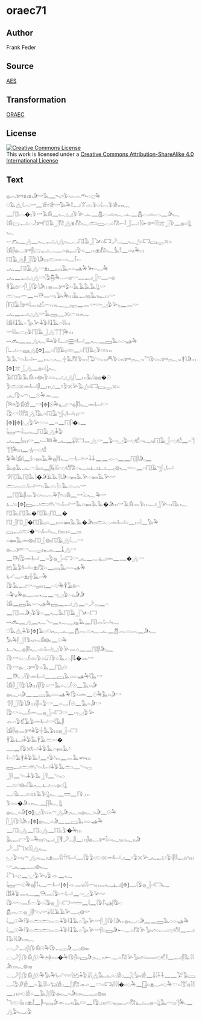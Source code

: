 # oraec71

## Author

Frank Feder

## Source

[AES](https://github.com/simondschweitzer/aes)

## Transformation

[ORAEC](https://oraec.github.io/)

## License

<a rel="license" href="http://creativecommons.org/licenses/by-sa/4.0/"><img alt="Creative Commons License" style="border-width:0" src="https://i.creativecommons.org/l/by-sa/4.0/88x31.png" /></a><br />This work is licensed under a <a rel="license" href="http://creativecommons.org/licenses/by-sa/4.0/">Creative Commons Attribution-ShareAlike 4.0 International License</a>

## Text

𓐍𓂋𓀒𓁷𓏤𓁷𓏤𓀏𓎡𓅓𓈖𓍇𓏌𓅱𓁺𓂋𓆞𓏏𓐎𓅆<br>
𓈞𓅓𓂽𓇋𓂋𓎡𓈖𓀀𓏌𓀀𓎡𓅃𓅆𓎛𓂝𓀠𓏛𓅱𓏏𓇋𓂋𓅱𓀀𓏥𓆑<br>
𓈖𓉔𓂋�𓊪𓅱𓎡𓄿𓀁𓈖𓆑𓈋𓅱𓅪𓂜𓈖𓆣𓂋𓏛𓆑𓂜𓈖𓆣𓂋𓏛𓂋𓈖𓀏𓆑<br>
𓇋𓀁𓈍𓂝𓂋𓍘𓀒𓉔𓄿𓃀𓀗𓂻𓁷𓏤𓀗𓆑𓂧𓈙𓂋𓏏𓀗𓍿𓎛𓃀𓂝𓍘𓇋𓍉𓀒𓍘𓇋𓊄𓃀𓅱𓈖𓐍𓏏𓊮𓆑<br>
𓍿𓃹𓈖𓂻𓈖𓆑𓂝𓈎𓂻𓆑𓂋𓉔𓄿𓃀𓍁𓏏𓉐𓌳𓂂𓂂𓈖𓆑𓊨𓏏𓉐𓈙𓇾𓏴𓏏<br>
𓇋𓀁𓋴𓐍𓂋𓀒𓋴𓈍𓂝𓂋𓊃𓏏𓐍𓂣𓅱𓏏𓈖𓏥𓁷𓏤𓀗𓆑𓅘𓎛𓈖𓏏𓏭𓅆𓏥<br>
𓉔𓄿𓂻𓋴𓃀𓇋𓅱𓌙𓀏𓏥𓂧𓏏𓍿𓏏𓂋𓆳𓍿<br>
𓂜𓈖𓉔𓄿𓂻𓎡𓁷𓏤𓈖𓈙𓅓𓏏𓏏𓊛𓅆𓅨𓏏𓂋𓅆<br>
𓂜𓈖𓂝𓈎𓂻𓎡𓇋𓅱𓉥𓏤𓅆𓐖𓏏𓊖𓎡𓊃𓂝𓃀𓎺𓊃𓏏𓊖<br>
𓇉𓄿𓁶𓎡𓋴𓃀𓇋𓅱𓌙𓀏𓏥𓐍𓂋𓀒𓅱𓏏𓅓𓄿𓅓𓅓𓊮𓎡<br>
𓂧𓂋𓏛𓈖𓍿𓇥𓂋𓏏𓏭𓅂𓅆𓏥𓅓𓂝𓐍𓅓𓆊𓏥𓎡<br>
𓋴𓉔𓄿𓍘𓀒𓇋𓂋𓏭𓀹𓏛𓏥𓆑𓇾𓏤𓈇𓊪𓈖𓂋𓎡𓎡𓈋𓅱𓅪𓊪𓈖𓂋𓎡<br>
𓂜𓈖𓂝𓈎𓂻𓎡𓅓𓈙𓇾𓏴𓏤𓏛𓏥𓆑<br>
𓇋𓀁𓎛𓍞𓅓𓏏𓅭𓅪𓇓𓅱𓎛𓍞𓅓𓏏𓇋𓇋𓏥<br>
𓎡𓇋𓇋𓏭𓏛𓊪𓅱𓉔𓄿𓃀𓂻𓊹𓊹𓊹𓅆𓏥<br>
𓍿𓃹𓈖𓈖𓂻𓆑𓃛𓅱𓎛𓂝𓈗𓏌𓂡𓈖𓆑𓈖𓈙𓅓𓏏𓏏𓊛𓅆<br>
𓋴𓂝𓂋𓈐𓂻[⯑]𓈖𓏏𓉔𓄿𓊪𓏒𓈖𓏏𓉔𓄿𓊪𓅱𓏒𓏥<br>
𓄿𓅓𓌪𓂡𓍿𓈖𓏥𓂋𓆑𓏶𓅓𓀗𓅱𓏥𓍘𓅐𓌪𓏥𓄫𓅱𓏏𓏭𓀒𓊪𓆑𓏭𓆓𓅱𓏏𓏭𓀒𓊪𓆑𓏭𓇉𓌙𓀏𓏥[⯑]𓊄𓃀𓂻𓈖𓐍𓏏𓊮𓆑<br>
𓄿𓉔𓄿𓅓𓀁𓏥𓊗𓏤𓏤𓅱𓏏𓏏𓂝𓈎𓂻𓋴𓈖𓏥𓅓𓇋𓐍𓐍�𓇳<br>
𓅱𓂧𓏴𓏛𓂡𓋴𓈖𓏥𓈎𓈖𓏌𓅱𓏴𓅪𓅓𓊨𓏏𓉐𓈙𓇾𓏴𓏏<br>
𓂜𓎗𓅱𓏏𓍼𓏤𓈖𓇳𓅆𓁹𓊃<br>
𓋴𓃛𓅱𓀁𓀀𓈖𓎡[⯑]𓇳𓅆𓂞𓎡𓐍𓋴𓍙𓆑𓏛𓂡𓎡<br>
𓇋𓅱𓎡𓎛𓎛𓀗𓂻𓍘𓅓𓏏𓉔𓄿𓂿𓂡𓏥𓎡<br>
[⯑][⯑]𓈋𓅱𓅪𓎟𓏏𓈖𓏏𓈖𓉔𓋴�𓊪𓈖<br>
𓇋𓈙𓏛𓇋𓂋𓆑𓉔𓄿𓂻𓇓𓅱<br>
𓂜𓈖𓌃𓏤𓏥𓎡𓈖𓄑𓆙𓅆𓂜𓈖𓏇𓇋𓉐𓂋𓂻𓎡𓈖𓅱𓏏𓈋𓅱𓏏𓆇𓁗𓏏𓆑𓏭𓉔𓄿𓃀𓏏𓆇𓁗𓈖𓏏𓊹𓊹𓊹𓅆𓏥𓈖𓇼𓏏𓆇𓁗<br>
𓅝𓅆𓇋𓀁𓇋𓈖𓇋𓏏𓍃𓅓𓅆𓐍𓋴𓍙𓆑𓏛𓂡𓎡𓇑𓇑𓈖𓈖𓁹𓏏𓈖𓈖𓉔𓋴𓀏𓊪𓈖<br>
𓅓𓐍𓅓𓂜𓏛𓌃𓏤𓏥𓈖𓋴𓏇𓇋𓇋𓏏𓆇𓁗𓀗𓏏𓆑𓏭𓂞𓂞𓊃𓊪𓊗𓆑𓎟𓏏𓈖𓏏𓉔𓄿𓂿𓂡<br>
𓀞𓉔𓅓𓉔𓅓𓍘�𓀏𓄿𓅓𓍘𓇋𓀏𓏏𓍃𓅓𓅪𓏏𓍃𓅓𓅪𓎡<br>
𓂧𓂋𓏛𓂡𓎡𓏏𓅓𓏛𓍘𓏏𓅓𓏛𓂋𓎡<br>
𓈖𓉔𓄿𓋴𓁺𓅱𓏏𓄑𓂋𓅆𓐩𓏌𓏏𓀁𓈖𓎡𓇋𓏏𓆑𓅆𓎡<br>
𓂞𓏏[⯑]𓈙𓂝𓂧𓄦𓌪𓂡𓎡𓅓𓏏𓍃𓅓𓅓�𓀏𓏥𓎡𓄿𓀁𓁹𓅱𓏥𓂝𓃀𓅪𓏥𓇋𓅓𓆑<br>
𓉔𓄿𓊪𓉔𓅓�𓉔𓄿𓊪𓉔𓈖�<br>
𓉔𓃀𓉔𓃀�𓉔𓄿𓊪𓏏𓈖𓏥𓏏𓍃𓅓𓅓�𓀏𓏥𓂧𓂋𓏛𓂡𓏏𓈖𓏥𓇋𓈖𓅃𓅆<br>
𓈙𓂝𓂧�𓌪𓂡𓆑𓁶𓏤𓏥𓏏𓈖𓏥<br>
𓏏𓍃𓅓𓏛𓊗𓏤𓏤𓉔𓃀𓊗𓏤𓏤𓉔𓄿𓂻𓇋𓂋𓎡<br>
𓐍𓂋𓀒𓎡𓂋𓇾𓏤𓈇𓂜𓈖𓍞𓂻𓎡<br>
𓈖𓇥𓏤𓇋𓅱𓏛𓂡𓈖𓏏𓅱𓐍𓃀𓏏𓉐𓎡𓂜𓈖𓂋𓂞𓏛𓈖𓊃�𓂻𓎡<br>
𓂚𓄿𓅱𓂡𓏏𓁷𓏤𓀗𓏏𓈖𓈙𓅓𓏏𓏏𓊛𓅆<br>
𓂦𓂋𓏏𓁷𓏤𓏶𓅓𓏏𓅆<br>
𓇋𓅱𓅓𓂝𓎡𓏏𓈇𓏤𓏥𓈖𓏏𓇳𓅆𓇉𓄿𓁶𓏏<br>
𓏏𓅝𓏭𓅆𓐍𓊃𓂋𓆑𓈖𓏏𓈋𓅱𓏏𓏭𓀏𓀏<br>
𓇋𓀁𓈖𓈙𓅓𓏏𓏏𓊛𓅆𓈙𓈖𓂝𓂻𓈖𓏏𓌳𓂂𓂂𓈖𓏏<br>
𓈖𓉔𓂋𓀏𓊪𓅱𓅱𓏏𓈖𓆑𓅓𓉔𓄿𓃀𓍁𓏏𓉐<br>
𓍿𓃹𓈖𓂻𓈖𓆑𓄏𓈖𓆑𓇾𓏤𓈇𓅓𓈖𓉔𓂋𓂡𓆑<br>
𓈞𓅓𓂽𓇓𓅱[⯑]𓄿𓏏𓇳𓏤𓆑𓂜𓈖𓆣𓂋𓏛𓆑𓂜𓈖𓆣𓂋𓏛𓂋𓈖𓀏𓆑<br>
𓅃𓅆𓋴𓃀𓎛𓅱𓏭𓄑𓀁𓊗𓏤𓏤𓈖𓇳𓅆<br>
𓂞𓆑𓐍𓋴𓍙𓆑𓏛𓂡𓈋𓅱𓅪𓁹𓏏𓈖𓈖𓉔𓋴𓀏𓊪𓈖<br>
𓇋𓅱𓎡𓏏𓂋𓆳𓏛𓅱𓏏𓋨𓅱𓏏𓅓𓂋𓋴𓍞�𓁺𓎡<br>
𓇋𓅱𓎡𓐍𓂋𓀒𓅱𓏏𓅓𓈖𓉔𓊪𓇳<br>
𓈖𓇥𓂋𓇋𓅱𓏛𓂡𓈖𓈖𓈙𓅓𓏏𓏏𓊛𓅆𓇋𓅓𓎡<br>
𓇋𓀁𓋴𓃀𓇋𓅱𓌙𓀏𓏥𓇋𓋴𓅱𓏏𓎡𓅓𓏏𓂋𓆳𓇳𓈖𓅓𓏏𓀏<br>
𓐍𓆑𓏏𓀏𓈖𓈖𓈙𓅓𓏏𓏏𓊛𓅆𓎗𓅱𓏏𓏛𓈖𓇳𓅆𓅓𓏏𓀏𓎡<br>
𓀞𓋴𓃀𓇋𓅱𓌙𓀏𓏥𓇋𓋴𓏏𓅱𓎡𓈖𓏏𓂋𓆳𓇳𓈖𓅓𓏏𓀏𓎡<br>
𓇋𓅱𓎡𓏏𓂋𓆳𓏛𓂋𓐍𓃀𓏏𓉐𓎡𓈖𓏏𓈋𓅱𓅪<br>
𓁹𓏏𓅱𓀸𓄿𓅱𓏛𓂡𓎡𓇋𓅓𓋴<br>
𓇋𓀁𓋴𓐍𓂋𓀒𓇓𓅱𓏶𓅓𓅱𓏥𓐍𓃀𓏏𓉐<br>
𓇉𓄿𓂞𓇓𓅱𓅓𓇉𓄿𓂧𓏏�<br>
𓊃𓈖𓎛𓅱𓏴𓂡𓇓𓅱𓅓𓏏𓍃𓅓𓍱<br>
𓎛𓏏𓍔𓄿𓇉𓇓𓅱𓅓𓍲𓈖𓏌𓅱𓍱𓏥𓈖𓂋𓅓𓆟𓏥<br>
𓈙𓂝𓂧𓄦𓌪𓂡𓇓𓅱𓅓𓂧𓊃𓌪𓊌<br>
𓃀𓎛𓈖𓌪𓇓𓅱𓅓𓃀𓎛𓈖𓌪𓏏<br>
𓂝𓏏𓄹𓊗𓏤𓏤𓇋𓅓𓆑𓂞𓂋𓐍𓏏𓊮<br>
𓂝𓅓𓂝𓏏𓂓𓏤𓄿𓅱𓊮𓆑𓈖𓏠𓈖𓎛𓅱𓈒𓏥<br>
𓅱𓏏𓏏�𓀏𓏥𓆑𓈖𓋴𓋴𓆑𓊮<br>
𓐍𓆑𓏏𓀏[⯑]𓈋𓅱𓏏𓏭𓍼𓂻𓀏𓊪𓆑𓏭𓐍𓆑𓏏𓀏𓈖𓇳𓅆<br>
𓋴𓃀𓇋𓅱𓌙𓀏𓏥[⯑]𓐍𓆑𓏏𓀏𓈖𓈖𓈙𓅓𓏏𓏏𓊛𓅆<br>
𓈖𓉔𓊪𓂻𓈖𓉔𓊪𓂻𓈖𓉔𓊪𓅱�𓅆𓏥<br>
𓅓𓂝𓎡𓅱𓏏𓅆𓏥𓏌𓏤𓂝𓃀𓇉𓌳𓂂𓂂𓋴𓈖𓏥𓋴𓐍𓂋𓀒𓍘𓏏𓆑𓏭𓊪𓆑𓏭𓀏<br>
𓌳𓂂𓂂𓌉𓆓𓏴𓇋𓇋𓂻𓆑<br>
𓈋𓅱𓏏𓏭𓍼𓂻𓊪𓆑𓏭𓁷𓂋𓇋𓇋𓎅𓂡𓊃𓇋𓅱𓅱𓂧𓏴𓏛𓂡𓈎𓈖𓏌𓅱𓏴𓅪𓂜𓂢𓏌𓅱𓇋𓋴𓎛𓂝𓏤𓄹𓏥𓎡𓂜𓈖𓊃𓊪𓊗𓆑<br>
𓎛𓆓𓏏𓐎𓈖𓈋𓅱𓅪𓊪𓅱𓁹𓈖𓆑<br>
𓇋𓈙𓏛𓇳𓅆𓐍𓋴𓍙𓆑𓏛𓂡[⯑]𓁹𓂋𓏭𓇋𓇋𓏛𓏥𓂋𓆑𓂞[⯑]𓊃𓇋𓅱𓐍𓃀𓏏𓉐𓆑<br>
𓀨𓇓𓅱𓂋𓆑𓈖𓇥𓏤𓂋𓇋𓅱𓏛𓂡𓈖𓏏𓈋𓅱𓅪𓎟<br>
𓇋𓅱𓎡𓏏𓂋𓆳𓏛𓅱𓏏𓇋𓅱𓐍𓃀𓏏𓉐𓎡𓏠𓈖𓇋𓈖𓇋𓅱𓋾𓊛𓋴𓅱𓏏<br>
𓆣𓂋𓏛𓐍𓃀𓋴𓌪𓎡𓏇𓇋𓍑𓄿𓄿𓅪𓊃𓊪𓊗𓎡<br>
𓇋𓈖𓇳𓅆𓎗𓅱𓏏𓂧𓂧𓏭𓏛𓇓𓅱𓎛𓍞𓅓𓏏𓅭𓅪𓎡𓋴𓃀𓇋𓅱𓌙𓀏𓏥𓐍𓆑𓏏𓀏𓈖𓈖𓈙𓅓𓏏𓏏𓊛𓅆<br>
𓇋𓈖𓇳𓅆𓎗𓅱𓏏𓂧𓂧𓏭𓏛𓇓𓅱𓎛𓍞𓅓𓏏𓅭𓅪𓎡𓋴𓏏𓈙𓀏𓄡𓊃𓏏𓀗𓅪𓅭𓏤𓏌𓏏𓇯𓏏𓆇𓁗𓎛𓈖𓂝𓄥𓄿𓇋𓇋𓀏𓏥𓆑<br>
𓐙𓌳𓂝𓆄𓊤𓅱𓀁𓇳𓅆𓇋𓅱𓉻𓊪𓊪𓀏𓊃𓊪𓊗𓏤𓏤𓏤𓏤<br>
𓐙𓌳𓆄𓊤𓅱𓀁𓊨𓇳𓅆𓂉𓋀𓏏𓏏�𓅆𓇋𓅱𓋴𓏏𓈙𓀏𓊪𓆑𓏭𓄡𓊃𓏏𓀗𓅪𓅭𓏤𓏌𓏏𓇯𓏏𓆇𓁗𓎛𓈖𓂝𓋴𓅓𓇋𓇋𓀏𓏥𓆑𓊗𓏤𓏤𓏤𓏤<br>
𓐙𓌳𓆄𓊤𓅱𓀁𓊨𓇳𓅆𓅃𓅆𓂦𓄹𓄹𓄹𓍛𓂚𓇓𓅱𓇍𓇋𓂻𓅓𓊵𓏏𓊪𓀀𓊪𓈖𓆄𓊤𓅭𓏤𓀀𓈖𓏇𓇋𓇑𓇑𓈖𓈖𓅯𓄿𓈙𓂋𓇋𓅱𓀔𓀀𓈖𓏏𓄿𓇋𓎛𓏏𓃒𓀀𓊪𓈖𓆄𓊤𓀗𓁹𓏏𓈖𓎟𓏏𓉐𓏤𓎛𓇋𓇋�𓏏𓆇𓅆𓈖𓉗𓏏𓁷𓂋𓏏𓆇𓅆𓎟𓏏𓀫𓊖𓍘𓎛𓈖𓈒𓏥𓏏𓆇𓀀𓏏𓈖𓅓𓆄𓊤𓇋𓅱𓐍𓆑𓏏𓀏𓏥𓆑𓊃𓊪𓊗𓏤𓏤𓏤𓏤<br>
𓆓𓂧𓌃𓏤𓏥𓁷𓏤𓀾𓈖𓋴𓏏𓈙𓀏𓁹𓂋𓏭𓅓𓏠𓈖𓎛𓅱𓈒𓏥𓂧𓈙𓂋𓏏𓀗𓂞𓂋𓐍𓏏𓊮𓅓𓂺𓏤𓊹𓅆𓊪𓈖<br>
𓂻𓅱𓆑𓊪𓅱<br>
